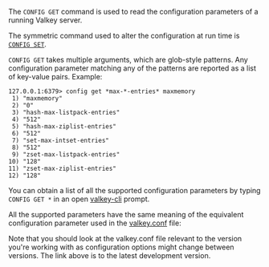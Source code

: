 The `CONFIG GET` command is used to read the configuration parameters of a
running Valkey server.

The symmetric command used to alter the configuration at run time is [`CONFIG
SET`](config-set.md).

`CONFIG GET` takes multiple arguments, which are glob-style patterns.
Any configuration parameter matching any of the patterns are reported as a list
of key-value pairs.
Example:

```
127.0.0.1:6379> config get *max-*-entries* maxmemory
 1) "maxmemory"
 2) "0"
 3) "hash-max-listpack-entries"
 4) "512"
 5) "hash-max-ziplist-entries"
 6) "512"
 7) "set-max-intset-entries"
 8) "512"
 9) "zset-max-listpack-entries"
10) "128"
11) "zset-max-ziplist-entries"
12) "128"
```

You can obtain a list of all the supported configuration parameters by typing
`CONFIG GET *` in an open [valkey-cli](../topics/cli.md) prompt.

All the supported parameters have the same meaning of the equivalent
configuration parameter used in the [valkey.conf][hgcarr22rc] file:

[hgcarr22rc]: http://github.com/valkey-io/valkey/raw/unstable/valkey.conf

Note that you should look at the valkey.conf file relevant to the version you're
working with as configuration options might change between versions. The link
above is to the latest development version.
